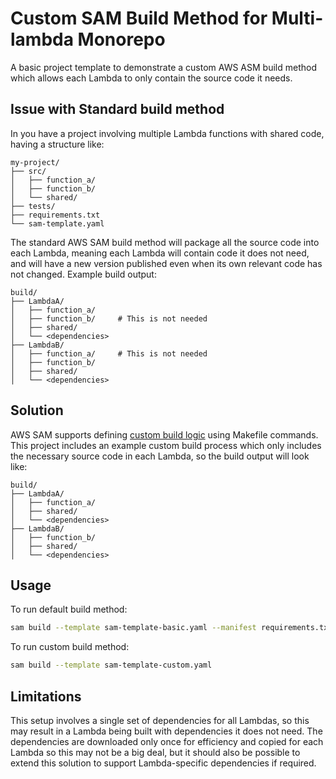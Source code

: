 # Custom SAM Build Method for Multi-lambda Monorepo 

A basic project template to demonstrate a custom AWS ASM build method which allows each Lambda to only contain the source code it needs.

## Issue with Standard build method

In you have a project involving multiple Lambda functions with shared code, having a structure like:

```
my-project/
├── src/
│   ├── function_a/
│   ├── function_b/
│   └── shared/
├── tests/
├── requirements.txt
└── sam-template.yaml
```

The standard AWS SAM build method will package all the source code into each Lambda, meaning each Lambda will contain code it does not need, and will have a new version published even when its own relevant code has not changed.
Example build output:
```
build/
├── LambdaA/
│   ├── function_a/
│   ├── function_b/     # This is not needed
│   ├── shared/
│   └── <dependencies>
├── LambdaB/
│   ├── function_a/     # This is not needed
│   ├── function_b/
│   ├── shared/
│   └── <dependencies>
```

## Solution

AWS SAM supports defining [custom build logic](https://docs.aws.amazon.com/serverless-application-model/latest/developerguide/building-custom-runtimes.html) using Makefile commands. 
This project includes an example custom build process which only includes the necessary source code in each Lambda, so the build output will look like:

```
build/
├── LambdaA/
│   ├── function_a/
│   ├── shared/
│   └── <dependencies>
├── LambdaB/
│   ├── function_b/
│   ├── shared/
│   └── <dependencies>
```

## Usage

To run default build method:
```bash
sam build --template sam-template-basic.yaml --manifest requirements.txt
```

To run custom build method:
```bash
sam build --template sam-template-custom.yaml
```

## Limitations
This setup involves a single set of dependencies for all Lambdas, so this may result in a Lambda being built with dependencies it does not need.
The dependencies are downloaded only once for efficiency and copied for each Lambda so this may not be a big deal, but it should also be possible to extend this solution to support Lambda-specific dependencies if required. 